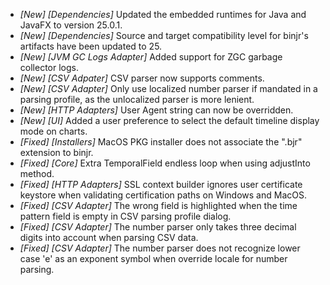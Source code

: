* _[New] [Dependencies]_ Updated the embedded runtimes for Java and JavaFX to version 25.0.1.  
* _[New] [Dependencies]_ Source and target compatibility level for binjr's artifacts have been updated to 25.  
* _[New] [JVM GC Logs Adapter]_ Added support for ZGC garbage collector logs.  
* _[New] [CSV Adpater]_ CSV parser now supports comments.  
* _[New] [CSV Adapter]_ Only use localized number parser if mandated in a parsing profile, as the unlocalized parser is more lenient.  
* _[New] [HTTP Adapters]_ User Agent string can now be overridden.  
* _[New] [UI]_ Added a user preference to select the default timeline display mode on charts.  
* _[Fixed] [Installers]_ MacOS PKG installer does not associate the ".bjr" extension to binjr.  
* _[Fixed] [Core]_ Extra TemporalField endless loop when using adjustInto method.  
* _[Fixed] [HTTP Adapters]_ SSL context builder ignores user certificate keystore when validating certification paths on Windows and MacOS.  
* _[Fixed] [CSV Adapter]_ The wrong field is highlighted when the time pattern field is empty in CSV parsing profile dialog.  
* _[Fixed] [CSV Adapter]_ The number parser only takes three decimal digits into account when parsing CSV data.  
* _[Fixed] [CSV Adapter]_ The number parser does not recognize lower case 'e' as an exponent symbol when override locale for number parsing.  

